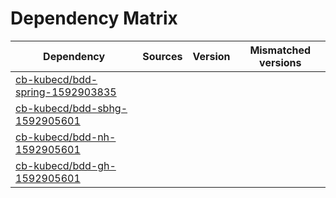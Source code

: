# Dependency Matrix

Dependency | Sources | Version | Mismatched versions
---------- | ------- | ------- | -------------------
[cb-kubecd/bdd-spring-1592903835](https://github.com/cb-kubecd/bdd-spring-1592903835.git) |  | []() | 
[cb-kubecd/bdd-sbhg-1592905601](https://github.com/cb-kubecd/bdd-sbhg-1592905601.git) |  | []() | 
[cb-kubecd/bdd-nh-1592905601](https://github.com/cb-kubecd/bdd-nh-1592905601.git) |  | []() | 
[cb-kubecd/bdd-gh-1592905601](https://github.com/cb-kubecd/bdd-gh-1592905601.git) |  | []() | 
